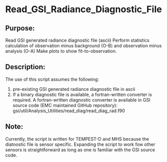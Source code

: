 # Read_GSI_Radiance_Diagnostic_File

## Purpose: 
Read GSI generated radiance diagnostic file (ascii)
Perform statistics calculation of observation minus background (O-B) and observation minus analysis (O-A) 
Make plots to show fit-to-observation.

## Description:
The use of this script assumes the following:
1. pre-existing GSI generated radiance diagnostic file in ascii
2. If a binary diagnostic file is available, a fortran-written converter is required.
   A fortran-written diagnostic converter is available in GSI source code (EMC maintained GitHub repository):
   gsi/util/Analysis_Utilities/read_diag/read_diag_rad.f90

## Note:
Currently, the script is written for TEMPEST-D and MHS because the diatnostic file is sensor specific. 
Expanding the script to work fow other sensors is straightforward as long as one is familiar with the GSI source code.

